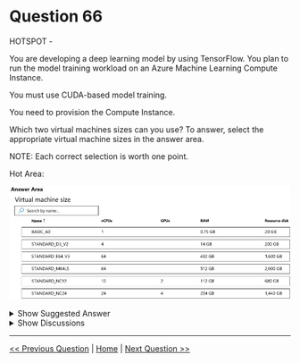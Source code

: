 # Question 66

HOTSPOT -

You are developing a deep learning model by using TensorFlow. You plan to run the model training workload on an Azure Machine Learning Compute Instance.

You must use CUDA-based model training.

You need to provision the Compute Instance.

Which two virtual machines sizes can you use? To answer, select the appropriate virtual machine sizes in the answer area.

NOTE: Each correct selection is worth one point.

Hot Area:

![Question Image](../images/q66_q_0008500001.png)

<details>
  <summary>Show Suggested Answer</summary>

<img src="../images/q66_ans_0_0008500002.png" alt="Answer Image"><br>

<p>CUDA is a parallel computing platform and programming model developed by Nvidia for general computing on its own GPUs (graphics processing units). CUDA enables developers to speed up compute-intensive applications by harnessing the power of GPUs for the parallelizable part of the computation.</p>
<p>Reference:</p>
<p>https://www.infoworld.com/article/3299703/what-is-cuda-parallel-programming-for-gpus.html</p>

</details>

<details>
  <summary>Show Discussions</summary>

<blockquote><p><strong>chaudha4</strong> <code>(Wed 04 May 2022 13:09)</code> - <em>Upvotes: 24</em></p><p>In case it is not obvious, you pick the ones that support GPU since CUDA requirement is mentioned in the question.</p></blockquote>
<blockquote><p><strong>jpalaci22</strong> <code>(Tue 20 Feb 2024 21:10)</code> - <em>Upvotes: 3</em></p><p>Seen on the exam 20Feb2023</p></blockquote>
<blockquote><p><strong>Oreo_Princess</strong> <code>(Fri 14 Jun 2024 17:39)</code> - <em>Upvotes: 1</em></p><p>Hello, 
How was your experience ?</p></blockquote>
<blockquote><p><strong>DodoScript</strong> <code>(Sun 20 Aug 2023 13:56)</code> - <em>Upvotes: 4</em></p><p>Correct, you need GPU&#x27;s for CUDA</p></blockquote>
<blockquote><p><strong>ljljljlj</strong> <code>(Mon 11 Jul 2022 13:51)</code> - <em>Upvotes: 3</em></p><p>On exam 2021/7/10</p></blockquote>
<blockquote><p><strong>azurecert2021</strong> <code>(Fri 24 Jun 2022 19:19)</code> - <em>Upvotes: 3</em></p><p>given answer is correct as per below link NC series support CUDA model training.
https://docs.microsoft.com/en-us/azure/machine-learning/concept-compute-target#compute-isolation</p></blockquote>
<blockquote><p><strong>shuvovertigo</strong> <code>(Sat 18 Jun 2022 21:23)</code> - <em>Upvotes: 2</em></p><p>correct</p></blockquote>
<blockquote><p><strong>SaulG</strong> <code>(Wed 08 Jun 2022 07:25)</code> - <em>Upvotes: 1</em></p><p>Answer is Correct!</p></blockquote>

</details>

---

[<< Previous Question](question_65.md) | [Home](../index.md) | [Next Question >>](question_67.md)
